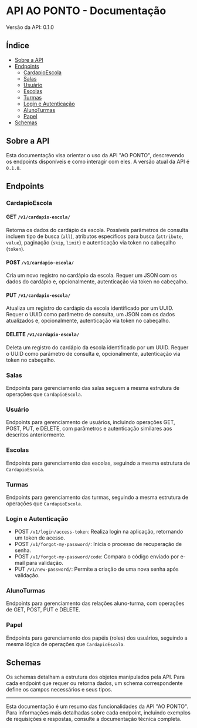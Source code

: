 # API AO PONTO - Documentação

Versão da API: 0.1.0

## Índice

- [Sobre a API](#sobre-a-api)
- [Endpoints](#endpoints)
  - [CardapioEscola](#cardapioescola)
  - [Salas](#salas)
  - [Usuário](#usuário)
  - [Escolas](#escolas)
  - [Turmas](#turmas)
  - [Login e Autenticação](#login-e-autenticação)
  - [AlunoTurmas](#alunoturmas)
  - [Papel](#papel)
- [Schemas](#schemas)

## Sobre a API

Esta documentação visa orientar o uso da API "AO PONTO", descrevendo os endpoints disponíveis e como interagir com eles. A versão atual da API é `0.1.0`.

## Endpoints

### CardapioEscola

#### GET `/v1/cardapio-escola/`

Retorna os dados do cardápio da escola. Possíveis parâmetros de consulta incluem tipo de busca (`all`), atributos específicos para busca (`attribute`, `value`), paginação (`skip`, `limit`) e autenticação via token no cabeçalho (`token`).

#### POST `/v1/cardapio-escola/`

Cria um novo registro no cardápio da escola. Requer um JSON com os dados do cardápio e, opcionalmente, autenticação via token no cabeçalho.

#### PUT `/v1/cardapio-escola/`

Atualiza um registro do cardápio da escola identificado por um UUID. Requer o UUID como parâmetro de consulta, um JSON com os dados atualizados e, opcionalmente, autenticação via token no cabeçalho.

#### DELETE `/v1/cardapio-escola/`

Deleta um registro do cardápio da escola identificado por um UUID. Requer o UUID como parâmetro de consulta e, opcionalmente, autenticação via token no cabeçalho.

### Salas

Endpoints para gerenciamento das salas seguem a mesma estrutura de operações que `CardapioEscola`.

### Usuário

Endpoints para gerenciamento de usuários, incluindo operações GET, POST, PUT, e DELETE, com parâmetros e autenticação similares aos descritos anteriormente.

### Escolas

Endpoints para gerenciamento das escolas, seguindo a mesma estrutura de `CardapioEscola`.

### Turmas

Endpoints para gerenciamento das turmas, seguindo a mesma estrutura de operações que `CardapioEscola`.

### Login e Autenticação

- POST `/v1/login/access-token`: Realiza login na aplicação, retornando um token de acesso.
- POST `/v1/forgot-my-password/`: Inicia o processo de recuperação de senha.
- POST `/v1/forgot-my-password/code`: Compara o código enviado por e-mail para validação.
- PUT `/v1/new-password/`: Permite a criação de uma nova senha após validação.

### AlunoTurmas

Endpoints para gerenciamento das relações aluno-turma, com operações de GET, POST, PUT e DELETE.

### Papel

Endpoints para gerenciamento dos papéis (roles) dos usuários, seguindo a mesma lógica de operações que `CardapioEscola`.

## Schemas

Os schemas detalham a estrutura dos objetos manipulados pela API. Para cada endpoint que requer ou retorna dados, um schema correspondente define os campos necessários e seus tipos.

---

Esta documentação é um resumo das funcionalidades da API "AO PONTO". Para informações mais detalhadas sobre cada endpoint, incluindo exemplos de requisições e respostas, consulte a documentação técnica completa.
